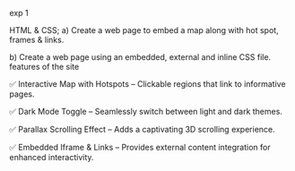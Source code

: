 exp 1 

HTML & CSS;
a) Create a web page to embed a map along with hot spot, frames &amp; links.

b) Create a web page using an embedded, external and inline CSS file.
features of the site

✅ Interactive Map with Hotspots – Clickable regions that link to informative pages.

✅ Dark Mode Toggle – Seamlessly switch between light and dark themes.

✅ Parallax Scrolling Effect – Adds a captivating 3D scrolling experience.

✅ Embedded Iframe & Links – Provides external content integration for enhanced interactivity.
